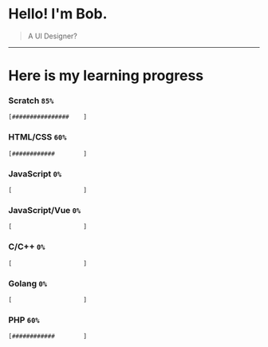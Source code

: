 # Hello! I'm Bob.
> A UI Designer?
----

# Here is my learning progress   
### **Scratch** `85%`
```
[################    ]
``` 
### **HTML/CSS** `60%`
```
[############        ]
```
### **JavaScript** `0%`
```
[                    ]
``` 
### **JavaScript/Vue** `0%`
```
[                    ]
```
### **C/C++** `0%`
```
[                    ]
```
### **Golang** `0%`
```
[                    ]
```
### **PHP** `60%`
```
[############        ]
```
